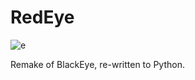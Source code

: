 # RedEye

![e](https://github.com/DividedRanYou/RedEye/assets/147950850/b2788ad6-bf32-4633-b74c-4139e69ec7cf)

Remake of BlackEye, re-written to Python.

